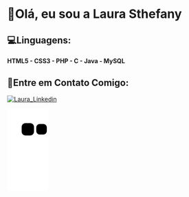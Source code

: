 # 💁Olá, eu sou a Laura Sthefany
## 💻Linguagens:
#### HTML5 - CSS3 - PHP - C - Java - MySQL
## 🔮Entre em Contato Comigo:
<a href= "https://www.linkedin.com/in/laurasthefany/ " Alvo = "_blank"> <img height = "70px" alt = "Laura_Linkedin" src = "https://img.icons8.com/ios/452/linkedin.png"> </a>

  ![Snake animation](https://github.com/rafaballerini/rafaballerini/blob/output/github-contribution-grid-snake.svg)
 
